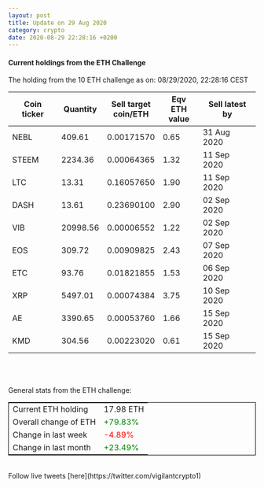 ```yaml
---
layout: post
title: Update on 29 Aug 2020
category: crypto
date: 2020-08-29 22:28:16 +0200
---
```

<!-- Global site tag (gtag.js) - Google Analytics -->
<script async src="https://www.googletagmanager.com/gtag/js?id=UA-103831149-5"></script>
<script>
  window.dataLayer = window.dataLayer || [];
  function gtag(){dataLayer.push(arguments);}
  gtag('js', new Date());

  gtag('config', 'UA-103831149-5');
</script>


#### Current holdings from the ETH Challenge

The holding from the 10 ETH challenge as on: 08/29/2020, 22:28:16 CEST

|Coin ticker|Quantity|Sell target<br>coin/ETH|Eqv ETH<br>value|Sell latest by|
|-----------|--------|-----------|-----------|--------------|
NEBL|409.61|  0.00171570|0.65|31 Aug 2020|
STEEM|2234.36|  0.00064365|1.32|11 Sep 2020|
LTC|13.31|  0.16057650|1.90|11 Sep 2020|
DASH|13.61|  0.23690100|2.90|02 Sep 2020|
VIB|20998.56|  0.00006552|1.22|02 Sep 2020|
EOS|309.72|  0.00909825|2.43|07 Sep 2020|
ETC|93.76|  0.01821855|1.53|06 Sep 2020|
XRP|5497.01|  0.00074384|3.75|10 Sep 2020|
AE|3390.65|  0.00053760|1.66|15 Sep 2020|
KMD|304.56|  0.00223020|0.61|15 Sep 2020|

<br>
<br>
<br>
General stats from the ETH challenge:

<table style="border:1px solid black;margin-left:auto;margin-right:auto;">
	<tbody>
	<tr>
		<td>Current ETH holding</td>
		<td>     17.98 ETH</td>
	</tr>
	<tr>
		<td>Overall change of ETH</td>
		<td><font color="green">+79.83%</font></td>
	</tr>
	<tr>
		<td>Change in last week</td>
		<td><font color="red">-4.89%</font></td>
	</tr>
	<tr>
		<td>Change in last month</td>
		<td><font color="green">+23.49%</font></td>
	</tr>
	</tbody>
</table>

<br>
Follow live tweets [here](https://twitter.com/vigilantcrypto1)
<br>
<br>